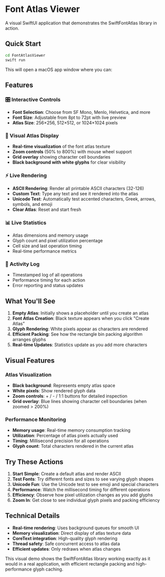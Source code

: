 # Font Atlas Viewer

A visual SwiftUI application that demonstrates the SwiftFontAtlas library in action.

## Quick Start

```bash
cd FontAtlasViewer
swift run
```

This will open a macOS app window where you can:

## Features

### 🎛️ Interactive Controls
- **Font Selection**: Choose from SF Mono, Menlo, Helvetica, and more
- **Font Size**: Adjustable from 8pt to 72pt with live preview
- **Atlas Size**: 256×256, 512×512, or 1024×1024 pixels

### 🎨 Visual Atlas Display
- **Real-time visualization** of the font atlas texture
- **Zoom controls** (50% to 800%) with mouse wheel support
- **Grid overlay** showing character cell boundaries
- **Black background with white glyphs** for clear visibility

### ⚡ Live Rendering
- **ASCII Rendering**: Render all printable ASCII characters (32-126)
- **Custom Text**: Type any text and see it rendered into the atlas
- **Unicode Test**: Automatically test accented characters, Greek, arrows, symbols, and emoji
- **Clear Atlas**: Reset and start fresh

### 📊 Live Statistics
- Atlas dimensions and memory usage
- Glyph count and pixel utilization percentage
- Cell size and last operation timing
- Real-time performance metrics

### 📝 Activity Log
- Timestamped log of all operations
- Performance timing for each action
- Error reporting and status updates

## What You'll See

1. **Empty Atlas**: Initially shows a placeholder until you create an atlas
2. **Font Atlas Creation**: Black texture appears when you click "Create Atlas"
3. **Glyph Rendering**: White pixels appear as characters are rendered
4. **Efficient Packing**: See how the rectangle bin packing algorithm arranges glyphs
5. **Real-time Updates**: Statistics update as you add more characters

## Visual Features

### Atlas Visualization
- **Black background**: Represents empty atlas space
- **White pixels**: Show rendered glyph data
- **Zoom controls**: + / - / 1:1 buttons for detailed inspection
- **Grid overlay**: Blue lines showing character cell boundaries (when zoomed > 200%)

### Performance Monitoring
- **Memory usage**: Real-time memory consumption tracking
- **Utilization**: Percentage of atlas pixels actually used
- **Timing**: Millisecond precision for all operations
- **Glyph count**: Total characters rendered in the current atlas

## Try These Actions

1. **Start Simple**: Create a default atlas and render ASCII
2. **Test Fonts**: Try different fonts and sizes to see varying glyph shapes
3. **Unicode Fun**: Use the Unicode test to see emoji and special characters
4. **Performance**: Watch the millisecond timing for different operations
5. **Efficiency**: Observe how pixel utilization changes as you add glyphs
6. **Zoom In**: Get close to see individual glyph pixels and packing efficiency

## Technical Details

- **Real-time rendering**: Uses background queues for smooth UI
- **Memory visualization**: Direct display of atlas texture data
- **CoreText integration**: High-quality glyph rendering
- **Thread safety**: Safe concurrent access to atlas data
- **Efficient updates**: Only redraws when atlas changes

This visual demo shows the SwiftFontAtlas library working exactly as it would in a real application, with efficient rectangle packing and high-performance glyph caching.